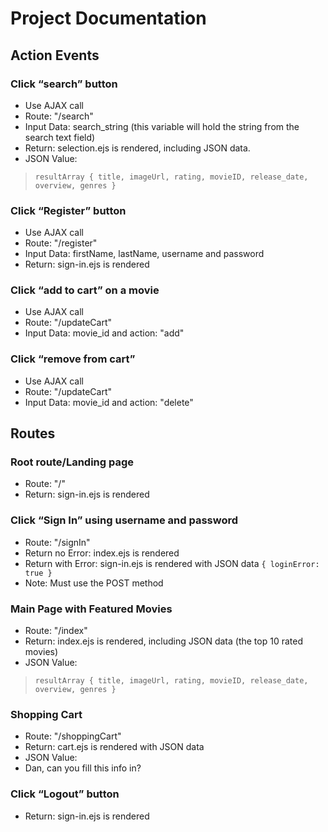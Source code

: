 # Project Documentation

## Action Events

### Click “search” button
* Use AJAX call
* Route: "/search"
* Input Data: search_string (this variable will hold the string from the search text field)
* Return: selection.ejs is rendered, including JSON data.
* JSON Value: 
>`resultArray { title, imageUrl, rating, movieID, release_date, overview, genres }`

### Click “Register” button
* Use AJAX call
* Route: "/register"
* Input Data: firstName, lastName, username and password
* Return: sign-in.ejs is rendered 

### Click “add to cart” on a movie
* Use AJAX call
* Route: "/updateCart"
* Input Data: movie_id and action: "add"

### Click “remove from cart”
* Use AJAX call
* Route: "/updateCart"
* Input Data: movie_id and action: "delete"



## Routes 

### Root route/Landing page
* Route: "/"
* Return: sign-in.ejs is rendered

### Click “Sign In” using username and password
* Route: "/signIn"
* Return no Error: index.ejs is rendered
* Return with Error: sign-in.ejs is rendered with JSON data `{ loginError: true }`
* Note: Must use the POST method

### Main Page with Featured Movies
* Route: "/index"
* Return: index.ejs is rendered, including JSON data (the top 10 rated movies)
* JSON Value:
>`resultArray { title, imageUrl, rating, movieID, release_date, overview, genres }`

### Shopping Cart 
* Route: "/shoppingCart"
* Return: cart.ejs is rendered with JSON data
* JSON Value:
* Dan, can you fill this info in?

### Click “Logout” button
* Return: sign-in.ejs is rendered




